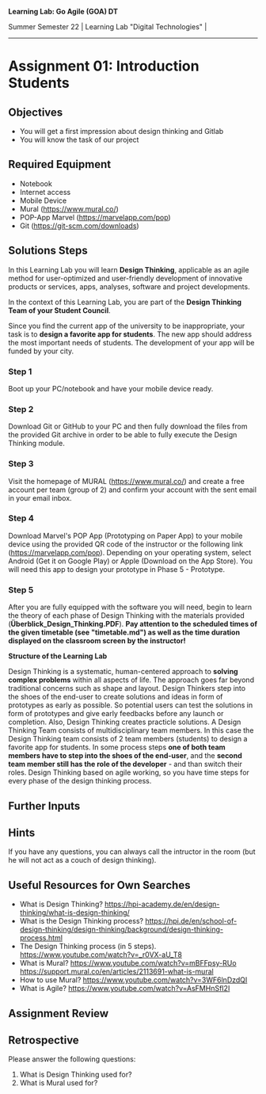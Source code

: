 <!--- Learning Lab: "Digital Technologies" DT
Author: Mert Ünal 		Date: 2022

-->



**Learning Lab: Go Agile (GOA) DT**   

Summer Semester 22 | Learning Lab "Digital Technologies" |  

***
# Assignment 01: Introduction Students

## Objectives
- You will get a first impression about design thinking and Gitlab
- You will know the task of our project

## Required Equipment
- Notebook
- Internet access
- Mobile Device
- Mural (<https://www.mural.co/>)
- POP-App Marvel (<https://marvelapp.com/pop>)
- Git (<https://git-scm.com/downloads>)

## Solutions Steps

In this Learning Lab you will learn **Design Thinking**, applicable as an agile method for user-optimized and user-friendly development of innovative products or services, apps, analyses, software and project developments.

In the context of this Learning Lab, you are part of the **Design Thinking Team of your Student Council**.

Since you find the current app of the university to be inappropriate, your task is to **design a favorite app for students**. The new app should address the most important needs of students. The development of your app will be funded by your city.


### Step 1
Boot up your PC/notebook and have your mobile device ready.

### Step 2
Download Git or GitHub to your PC and then fully download the files from the provided Git archive in order to be able to fully execute the Design Thinking module.

### Step 3
Visit the homepage of MURAL (https://www.mural.co/) and create a free account per team (group of 2) and confirm your account with the sent email in your email inbox.

### Step 4
Download Marvel's POP App (Prototyping on Paper App) to your mobile device using the provided QR code of the instructor or the following link (https://marvelapp.com/pop).
Depending on your operating system, select Android (Get it on Google Play) or Apple (Download on the App Store). You will need this app to design your prototype in Phase 5 - Prototype.

### Step 5
After you are fully equipped with the software you will need, begin to learn the theory of each phase of Design Thinking with the materials provided (**Überblick_Design_Thinking.PDF**). 
**Pay attention to the scheduled times of the given timetable (see "timetable.md") as well as the time duration displayed on the classroom screen by the instructor!**



**Structure of the Learning Lab**

Design Thinking is a systematic, human-centered approach to **solving complex problems** within all aspects of life. The approach goes far beyond traditional concerns such as shape and layout. Design Thinkers step into the shoes of the end-user to create solutions and ideas in form of prototypes as early as possible. So potential users can test the solutions in form of prototypes and give early feedbacks before any launch or completion. Also, Design Thinking creates practicle solutions.
A Design Thinking Team consists of multidisciplinary team members. In this case the Design Thinking team consists of 2 team members (students) to design a favorite app for students. In some process steps **one of both team members have to step into the shoes of the end-user**, and the **second team member still has the role of the developer** - and than switch their roles. 
Design Thinking based on agile working, so you have time steps for every phase of the design thinking process.




## Further Inputs

## Hints

If you have any questions, you can always call the intructor in the room (but he will not act as a couch of design thinking).


## Useful Resources for Own Searches

- What is Design Thinking? <https://hpi-academy.de/en/design-thinking/what-is-design-thinking/> 
- What is the Design Thinking process? <https://hpi.de/en/school-of-design-thinking/design-thinking/background/design-thinking-process.html>
- The Design Thinking process (in 5 steps). <https://www.youtube.com/watch?v=_r0VX-aU_T8>
- What is Mural? <https://www.youtube.com/watch?v=mBFFpsy-RUo> <https://support.mural.co/en/articles/2113691-what-is-mural>
- How to use Mural? <https://www.youtube.com/watch?v=3WF6lnDzdQI>
- What is Agile? <https://www.youtube.com/watch?v=AsFMHnSfI2I> 


## Assignment Review

## Retrospective
Please answer the following questions: 

1. What is Design Thinking used for?
2. What is Mural used for?

